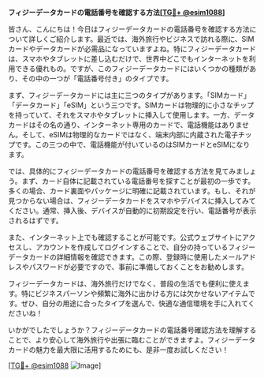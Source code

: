 **フィジーデータカードの電話番号を確認する方法[[TG💪+ @esim1088](https://t.me/s/esim1088)]**

皆さん、こんにちは！今日はフィジーデータカードの電話番号を確認する方法について詳しくご紹介します。最近では、海外旅行やビジネスで訪れる際に、SIMカードやデータカードが必需品になっていますよね。特にフィジーデータカードは、スマホやタブレットに差し込むだけで、世界中どこでもインターネットを利用できる優れもの。ですが、このフィジーデータカードにはいくつかの種類があり、その中の一つが「電話番号付き」のタイプです。

まず、フィジーデータカードには主に三つのタイプがあります。「SIMカード」「データカード」「eSIM」という三つです。SIMカードは物理的に小さなチップを持っていて、それをスマホやタブレットに挿入して使用します。一方、データカードはその名の通り、インターネット専用のカードで、電話機能はありません。そして、eSIMは物理的なカードではなく、端末内部に内蔵された電子チップです。この三つの中で、電話機能が付いているのはSIMカードとeSIMになります。

では、具体的にフィジーデータカードの電話番号を確認する方法を見てみましょう。まず、カード自体に記載されている電話番号を探すことが最初の一歩です。多くの場合、カード裏面やパッケージに明確に記載されています。もし、それが見つからない場合は、フィジーデータカードをスマホやデバイスに挿入してみてください。通常、挿入後、デバイスが自動的に初期設定を行い、電話番号が表示されるはずです。

また、インターネット上でも確認することが可能です。公式ウェブサイトにアクセスし、アカウントを作成してログインすることで、自分の持っているフィジーデータカードの詳細情報を確認できます。この際、登録時に使用したメールアドレスやパスワードが必要ですので、事前に準備しておくことをお勧めします。

フィジーデータカードは、海外旅行だけでなく、普段の生活でも便利に使えます。特にビジネスパーソンや頻繁に海外に出かける方には欠かせないアイテムです。ぜひ、自分の用途に合ったタイプを選んで、快適な通信環境を手に入れてくださいね！

いかがでしたでしょうか？フィジーデータカードの電話番号確認方法を理解することで、より安心して海外旅行や出張に臨むことができますよ。フィジーデータカードの魅力を最大限に活用するためにも、是非一度お試しください！

[[TG💪+ @esim1088](https://t.me/s/esim1088) ![Image](https://i.postimg.cc/Y0z9fWf4/image.png)]